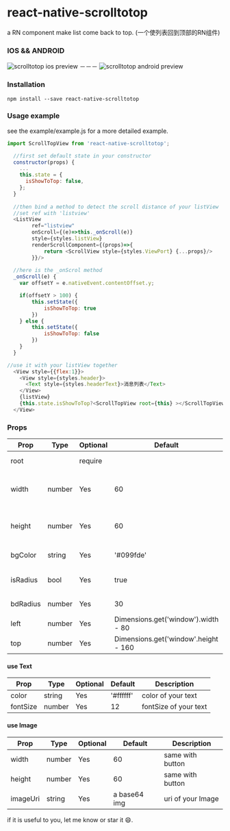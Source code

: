 # react-native-scrolltotop
a RN component make list come back to top. (一个使列表回到顶部的RN组件)

### IOS && ANDROID
![scrolltotop ios preview](http://i.imgur.com/FeNTNJw.gif)
－－－
![scrolltotop android preview](http://i.imgur.com/TcVs6Hn.gif)

### Installation
```
npm install --save react-native-scrolltotop
```

### Usage example
see the example/example.js for a more detailed example.
```javascript
import ScrollTopView from 'react-native-scrolltotop';

  //first set default state in your constructor
  constructor(props) {
    ...
    this.state = {
      isShowToTop: false,
    };
  }
  
  //then bind a method to detect the scroll distance of your listView
  //set ref with 'listview'
  <ListView
        ref="listview"
        onScroll={(e)=>this._onScroll(e)} 
        style={styles.listView} 
        renderScrollComponent={(props)=>{
            return <ScrollView style={styles.ViewPort} {...props}/>
        }}/>
  
  //here is the _onScrol method
  _onScroll(e) {
    var offsetY = e.nativeEvent.contentOffset.y;

    if(offsetY > 100) {
        this.setState({
            isShowToTop: true
        })
    } else {
        this.setState({
            isShowToTop: false
        })
    }
  }

//use it with your listView together
  <View style={{flex:1}}>
    <View style={styles.header}>
      <Text style={styles.headerText}>消息列表</Text>
    </View>
    {listView}
    {this.state.isShowToTop?<ScrollTopView root={this} ></ScrollTopView>:null}
  </View>
```

### Props

Prop            | Type   | Optional | Default   | Description
--------------- | ------ | -------- | --------- | -----------
root | | require | | current component
width           | number | Yes      | 60        | use in both the button and the image if you have
height          | number | Yes      | 60        | use in both the button and the image if you have
bgColor         | string | Yes      | '#099fde' | backgroundColor of button，
isRadius        | bool   | Yes      | true      | whether need a borderRadius of your button
bdRadius        | number | Yes      | 30        | borderRadius of your button
left            | number | Yes      | Dimensions.get('window').width - 80        | distance from the left
top             | number | Yes      | Dimensions.get('window'.height - 160        | distance from the top
#### use Text
Prop            | Type   | Optional | Default   | Description
--------------- | ------ | -------- | --------- | -----------
color           | string | Yes      | '#ffffff' | color of your text
fontSize        | number | Yes      | 12        | fontSize of your text
#### use Image
Prop            | Type   | Optional | Default   | Description
--------------- | ------ | -------- | --------- | -----------
width           | number | Yes      | 60           | same with button
height          | number | Yes      | 60           |  same with button
imageUri        | string | Yes      | a base64 img | uri of your Image

if it is useful to you, let me know or star it :smile:.
